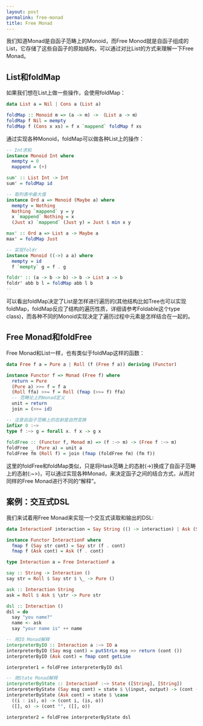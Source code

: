 ```yaml
---
layout: post
permalink: free-monad
title: Free Monad
---
```


我们知道Monad是自函子范畴上的Monoid，而Free Monod就是自函子组成的List，它存储了这些自函子的原始结构，可以通过对比List的方式来理解一下Free Monad。

## List和foldMap
如果我们想在List上做一些操作，会使用foldMap：

```Haskell
data List a = Nil | Cons a (List a)

foldMap :: Monoid m => (a -> m) -> （List a -> m）
foldMap f Nil = mempty
foldMap f (Cons x xs) = f x `mappend` foldMap f xs
```

通过实现各种Monoid，foldMap可以做各种List上的操作：

```Haskell
-- Int求和
instance Monoid Int where
  mempty = 0
  mappend = (+)

sum' :: List Int -> Int
sum' = foldMap id

-- 取列表中最大值
instance Ord a => Monoid (Maybe a) where
  mempty = Nothing
  Nothing `mappend` y = y
  x `mappend` Nothing = x
  (Just x) `mappend` (Just y) = Just $ min x y

max' :: Ord a => List a -> Maybe a
max' = foldMap Just

-- 实现foldr
instance Monoid ((->) a a) where
  mempty = id
  f `mempty` g = f . g

foldr' :: (a -> b -> b) -> b -> List a -> b
foldr' abb b l = foldMap abb l b
-- 
```

可以看出foldMap决定了List是怎样进行遍历的(其他结构比如Tree也可以实现foldMap，foldMap反应了结构的遍历性质，详细请参考Foldable这个type class)，而各种不同的Monoid实现决定了遍历过程中元素是怎样结合在一起的。

## Free Monad和foldFree
Free Monad和List一样，也有类似于foldMap这样的函数：

```Haskell
data Free f a = Pure a | Roll (f (Free f a)) deriving (Functor)

instance Functor f => Monad (Free f) where
  return = Pure 
  (Pure a) >>= f = f a 
  (Roll ffa) >>= f = Roll (fmap (>>= f) ffa)
  -- 范畴论上的monad定义
  unit = return
  join = (>>= id)

-- 注意自函子范畴上的态射是自然变换
infixr 0 :~>
type f :~> g = forall x. f x -> g x
  
foldFree :: (Functor f, Monad m) => (f :~> m) -> (Free f :~> m)
foldFree _ (Pure a) = unit a
foldFree fm (Roll f) = join (fmap (foldFree fm) (fm f))
```

这里的foldFree和foldMap类似，只是将Hask范畴上的态射(->)换成了自函子范畴上的态射(:~>)，可以通过实现各种Monad，来决定函子之间的结合方式，从而对同样的Free Monad进行不同的“解释”。

## 案例：交互式DSL
我们来试着用Free Monad来实现一个交互式读取和输出的DSL:

```Haskell
data InteractionF interaction = Say String (() -> interaction) | Ask (String -> interaction)

instance Functor InteractionF where
  fmap f (Say str cont) = Say str (f . cont)
  fmap f (Ask cont) = Ask (f . cont)

type Interaction a = Free InteractionF a

say :: String -> Interaction ()
say str = Roll $ Say str $ \_ -> Pure ()

ask :: Interaction String
ask = Roll $ Ask $ \str -> Pure str

dsl :: Interaction ()
dsl = do
  say "you name?"
  name <- ask
  say "your name is" ++ name

-- 用IO Monad解释
interpreterByIO :: Interaction a :~> IO a
interpreterByIO (Say msg cont) = putStrLn msg >> return (cont ())
interpreterByIO (Ask cont) = fmap cont getLine

interpreter1 = foldFree interpreterByIO dsl

-- 用State Monad解释
interpreterByState :: InteractionF :~> State ([String], [String])
interpreterByState (Say msg cont) = state $ \(input, output) -> (cont (), (input, output ++ [msg]))
interpreterByState (Ask cont) = state $ \case 
  ((i : is), o) -> (cont i, (is, o))
  ([], o) -> (cont "", ([], o))

interpreter2 = foldFree interpreterByState dsl
```
